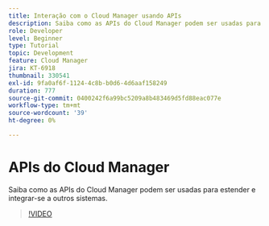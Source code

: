 ```yaml
---
title: Interação com o Cloud Manager usando APIs
description: Saiba como as APIs do Cloud Manager podem ser usadas para estender e integrar-se a outros sistemas.
role: Developer
level: Beginner
type: Tutorial
topic: Development
feature: Cloud Manager
jira: KT-6918
thumbnail: 330541
exl-id: 9fa0af6f-1124-4c8b-b0d6-4d6aaf158249
duration: 777
source-git-commit: 0400242f6a99bc5209a8b483469d5fd88eac077e
workflow-type: tm+mt
source-wordcount: '39'
ht-degree: 0%

---
```


# APIs do Cloud Manager

Saiba como as APIs do Cloud Manager podem ser usadas para estender e integrar-se a outros sistemas.

>[!VIDEO](https://video.tv.adobe.com/v/330541?quality=12&learn=on)
